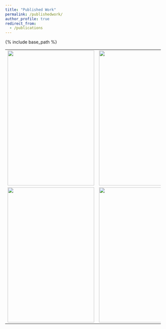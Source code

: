 ```yaml
---
title: "Published Work"
permalink: /publishedwork/
author_profile: true
redirect_from:
  - /publications
---
```


{% include base_path %}

<table>
  <tr>
    <td><a href="https://www.ahajournals.org/doi/10.1161/ATVBAHA.123.320367"><img src="https://github.com/ads303/ads303.github.io/assets/108133717/7d6a230f-3e46-4c9c-a65b-280db0665fc8" width="280" height="438"></a></td>
    <td><a href="https://academic.oup.com/gigascience/article/doi/10.1093/gigascience/giad044/7217083"><img src="https://github.com/ads303/ads303.github.io/assets/108133717/978b1c1c-41b5-4c9a-ab84-223df51dd856" width="280" height="438"></a></td>
    <td><a href="https://doi.org:10.3389/fped.2023.1035576"><img src="https://github.com/ads303/ads303.github.io/assets/108133717/0d7d5f8c-774e-4ed9-83ba-3507b7218182" width="280" height="438"></a></td>
  </tr>
  <tr>
    <td><a href="https://www.iomcworld.org/articles/genetic-risk-factors-associated-with-sarscov2-susceptibility-in-multiethnic-populations-93385.html"><img src="https://github.com/ads303/ads303.github.io/assets/108133717/06935cf9-1af9-4339-af71-c64e6dfebc92" width="280" height="438"></a></td>
    <td><a href="https://www.frontiersin.org/articles/10.3389/fcell.2020.586296/full"><img src="https://github.com/ads303/ads303.github.io/assets/108133717/f7a99030-7a33-4777-84c2-4f47b308d7d4" width="280" height="438"></a></td>
    <td><a href="https://www.ahajournals.org/doi/10.1161/str.53.suppl_1.109"><img src="https://github.com/ads303/ads303.github.io/assets/108133717/1efc96f0-3ac3-49f5-b4c7-7a384c767857" width="280" height="438"></a></td>
  </tr>
</table>


